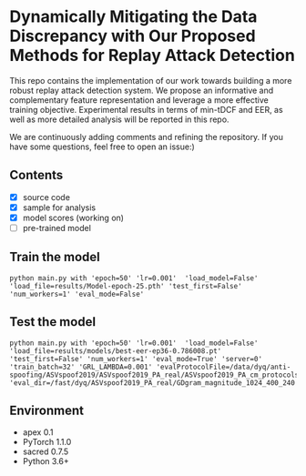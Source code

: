 # Dynamically Mitigating the Data Discrepancy with Our Proposed Methods for Replay Attack Detection

This repo contains the implementation of our work towards building a more robust replay attack detection system. We propose an informative and  complementary feature representation and leverage a more effective training objective. Experimental results in terms of min-tDCF and EER, as well as more detailed analysis will be reported in this repo.

We are continuously adding comments and refining the repository. If you have some questions, feel free to open an issue:)

## Contents
- [x] source code 
- [x] sample for analysis
- [x] model scores (working on)
- [ ] pre-trained model

## Train the model
    python main.py with 'epoch=50' 'lr=0.001'  'load_model=False' 'load_file=results/Model-epoch-25.pth' 'test_first=False' 'num_workers=1' 'eval_mode=False'

## Test the model
    python main.py with 'epoch=50' 'lr=0.001'  'load_model=False' 'load_file=results/models/best-eer-ep36-0.786008.pt' 'test_first=False' 'num_workers=1' 'eval_mode=True' 'server=0' 'train_batch=32' 'GRL_LAMBDA=0.001' 'evalProtocolFile=/data/dyq/anti-spoofing/ASVspoof2019/ASVspoof2019_PA_real/ASVspoof2019_PA_cm_protocols/ASVspoof2019.PA.real.cm.eval.trl.txt' 'eval_dir=/fast/dyq/ASVspoof2019_PA_real/GDgram_magnitude_1024_400_240'

## Environment
+ apex   0.1
+ PyTorch  1.1.0
+ sacred 0.7.5
+ Python 3.6+


